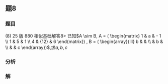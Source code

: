 ## 题8
### 题目
(8) 25 版 880 相似基础解答$8 >$
已知$A \sim B, A = ( \begin{matrix} 1 & a &  - 1 \\  1 & 5 & 1 \\  4 & {12} & 6 \end{matrix}) , B = ( \begin{array}{lll} b & & \\   & b & \\   & & c \end{array})$,求$a, b, c$
### 分析

### 解